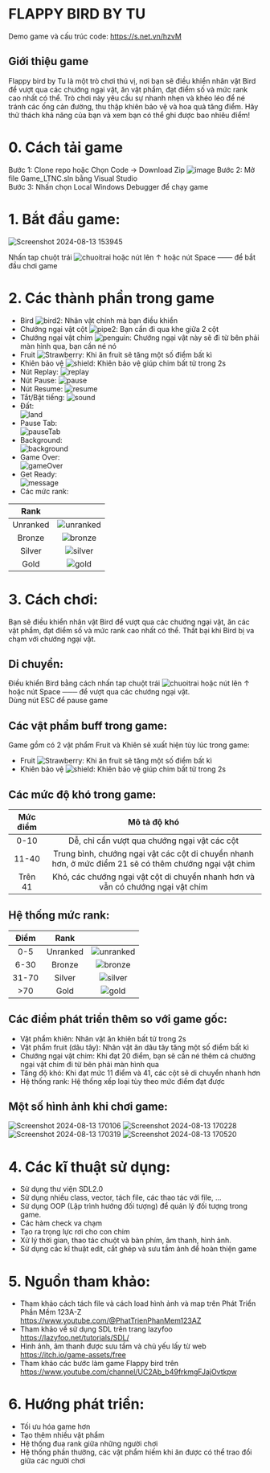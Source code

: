 
# FLAPPY BIRD BY TU
Demo game và cấu trúc code: https://s.net.vn/hzvM
## Giới thiệu game
Flappy bird by Tu là một trò chơi thú vị, nơi bạn sẽ điều khiển nhân vật Bird để vượt qua các chướng ngại vật, ăn vật phẩm, đạt điểm số và mức rank cao nhất có thể. Trò chơi này yêu cầu sự nhanh nhẹn và khéo léo để né tránh các ống cản đường, thu thập khiên bảo vệ và hoa quả tăng điểm. Hãy thử thách khả năng của bạn và xem bạn có thể ghi được bao nhiêu điểm!

# 0. Cách tải game
Bước 1: Clone repo hoặc Chọn Code -> Download Zip
![image](https://github.com/user-attachments/assets/03b24570-3239-4874-8a8c-b93cc6a1fbce)
Bước 2: Mở file Game_LTNC.sln bằng Visual Studio  
Bước 3: Nhấn chọn Local Windows Debugger để chạy game

# 1. Bắt đầu game:
![Screenshot 2024-08-13 153945](https://github.com/user-attachments/assets/f337329d-78a2-43ac-bbc3-23d46d641f12)

Nhấn tap chuột trái ![chuoitrai](https://github.com/user-attachments/assets/78c289d5-a7a1-4fc5-82e3-f8dc792010e9) hoặc nút lên ↑ hoặc nút Space ─── để bắt đầu chơi game
# 2. Các thành phần trong game
* Bird ![bird2](https://github.com/user-attachments/assets/31fb1bcf-925c-49b0-9f06-de06c507a5c3): Nhân vật chính mà bạn điều khiển  
* Chướng ngại vật cột ![pipe2](https://github.com/user-attachments/assets/179941dc-42b1-4d96-a15e-2ecae4a15cad): Bạn cần đi qua khe giữa 2 cột  
* Chướng ngại vật chim ![penguin](https://github.com/user-attachments/assets/4207a32d-2b3c-4959-bb6c-d0e4123add62): Chướng ngại vật này sẽ đi từ bên phải màn hình qua, bạn cần né nó  
* Fruit ![Strawberry](https://github.com/user-attachments/assets/61c793a0-7e7d-49c1-8b12-d2eb2e1dc0c0): Khi ăn fruit sẽ tăng một số điểm bất kì  
* Khiên bảo vệ ![shield](https://github.com/user-attachments/assets/4e60dc2d-37dd-4fb1-b576-b892c8da3992): Khiên bảo vệ giúp chim bất tử trong 2s  
* Nút Replay: ![replay](https://github.com/user-attachments/assets/3d2e511d-e5fe-4f57-b577-3757dbd63c23)  
* Nút Pause: ![pause](https://github.com/user-attachments/assets/3d2565bb-5d92-4fbf-9b90-a9abbe76d9d9)  
* Nút Resume: ![resume](https://github.com/user-attachments/assets/35dbb3ca-cc5a-4c50-b463-49f6b11f6484)  
* Tắt/Bật tiếng: ![sound](https://github.com/user-attachments/assets/9c7695ed-3a2f-4e09-8f1c-61ad5850becd)  
* Đất:  
![land](https://github.com/user-attachments/assets/9b4d9eb3-066f-4c46-b507-c5271a097726)
* Pause Tab:  
![pauseTab](https://github.com/user-attachments/assets/55068d52-d691-4dae-b769-4328a136aea4)
* Background:  
![background](https://github.com/user-attachments/assets/dfe18e31-2b94-426e-a5d9-d9ddf82b7c58)
* Game Over:  
![gameOver](https://github.com/user-attachments/assets/f3ff8993-bf85-4ccc-8d02-4dd71573132a)
* Get Ready:  
![message](https://github.com/user-attachments/assets/fa6cf38a-e997-42cc-a418-6baa21b3fac5)
* Các mức rank:

|       Rank       |              |
| :------------:|:-------------:|
|    Unranked          |  ![unranked](https://github.com/user-attachments/assets/5e38b102-0a60-4c13-a55f-5166bd8f778c)|
|     Bronze         |        ![bronze](https://github.com/user-attachments/assets/08a55635-9a35-4b0e-b54f-95ef34947813)      |
|     Silver         |    ![silver](https://github.com/user-attachments/assets/671b94c6-638f-449c-b6bc-0364dcf0ca1c)|
|     Gold        |   ![gold](https://github.com/user-attachments/assets/6107d9b8-ac17-4dc8-af8b-2a865f0933ba)|

# 3. Cách chơi:
Bạn sẽ điều khiển nhân vật Bird để vượt qua các chướng ngại vật, ăn các vật phẩm, đạt điểm số và mức rank cao nhất có thể. Thất bại khi Bird bị va chạm với chướng ngại vật.
## Di chuyển:  
Điều khiển Bird bằng cách nhấn tap chuột trái ![chuoitrai](https://github.com/user-attachments/assets/78c289d5-a7a1-4fc5-82e3-f8dc792010e9) hoặc nút lên ↑ hoặc nút Space ─── để vượt qua các chướng ngại vật.  
Dùng nút ESC để pause game
## Các vật phẩm buff trong game:
Game gồm có 2 vật phẩm Fruit và Khiên sẽ xuất hiện tùy lúc trong game:
* Fruit ![Strawberry](https://github.com/user-attachments/assets/61c793a0-7e7d-49c1-8b12-d2eb2e1dc0c0): Khi ăn fruit sẽ tăng một số điểm bất kì
* Khiên bảo vệ ![shield](https://github.com/user-attachments/assets/4e60dc2d-37dd-4fb1-b576-b892c8da3992): Khiên bảo vệ giúp chim bất tử trong 2s
## Các mức độ khó trong game:
|       Mức điểm       |      Mô tả độ khó        |
| :------------:|:-------------:|
|    0-10         |  Dễ, chỉ cần vượt qua chướng ngại vật các cột|
|     11-40         |        Trung bình, chướng ngại vật các cột di chuyển nhanh hơn, ở mức điểm 21 sẽ có thêm chướng ngại vật chim    |
|     Trên 41         |    Khó, các chướng ngại vật cột di chuyển nhanh hơn và vẫn có chướng ngại vật chim|
## Hệ thống mức rank:
|Điểm |       Rank       |              |
|:------------:| :------------:|:-------------:|
|0-5|    Unranked          |  ![unranked](https://github.com/user-attachments/assets/5e38b102-0a60-4c13-a55f-5166bd8f778c)|
|6-30|     Bronze         |        ![bronze](https://github.com/user-attachments/assets/08a55635-9a35-4b0e-b54f-95ef34947813)      |
|31-70|     Silver         |    ![silver](https://github.com/user-attachments/assets/671b94c6-638f-449c-b6bc-0364dcf0ca1c)|
|>70|     Gold        |   ![gold](https://github.com/user-attachments/assets/6107d9b8-ac17-4dc8-af8b-2a865f0933ba)|
## Các điểm phát triển thêm so với game gốc:
* Vật phẩm khiên: Nhân vật ăn khiên bất tử trong 2s
* Vật phẩm fruit (dâu tây): Nhân vật ăn dâu tây tăng một số điểm bất kì
* Chướng ngại vật chim: Khi đạt 20 điểm, bạn sẽ cần né thêm cả chướng ngại vật chim đi từ bên phải màn hình qua
* Tăng độ khó: Khi đạt mức 11 điểm và 41, các cột sẽ di chuyển nhanh hơn
* Hệ thống rank: Hệ thống xếp loại tùy theo mức điểm đạt được

## Một số hình ảnh khi chơi game:
![Screenshot 2024-08-13 170106](https://github.com/user-attachments/assets/50bb1653-2abd-49e0-bee7-172696d0aa3a)
![Screenshot 2024-08-13 170228](https://github.com/user-attachments/assets/321b6dd9-b2fb-4ed1-9364-acb9d4757b5c)
![Screenshot 2024-08-13 170319](https://github.com/user-attachments/assets/bdb493d4-2a2c-4496-8130-313863d6e7cd)
![Screenshot 2024-08-13 170520](https://github.com/user-attachments/assets/3b288c90-72c9-4187-ae0d-d5adcfbc909a)

# 4. Các kĩ thuật sử dụng:
* Sử dụng thư viện SDL2.0
* Sử dụng nhiều class, vector, tách file, các thao tác với file, ...
* Sử dụng OOP (Lập trình hướng đối tượng) để quản lý đối tượng trong game.
* Các hàm check va chạm
* Tạo ra trọng lực rơi cho con chim
* Xử lý thời gian, thao tác chuột và bàn phím, âm thanh, hình ảnh.
* Sử dụng các kĩ thuật edit, cắt ghép và sưu tầm ảnh để hoàn thiện game

# 5. Nguồn tham khảo:
* Tham khảo cách tách file và cách load hình ảnh và map trên Phát Triển Phần Mềm 123A-Z https://www.youtube.com/@PhatTrienPhanMem123AZ
* Tham khảo về sử dụng SDL trên trang lazyfoo https://lazyfoo.net/tutorials/SDL/
* Hình ảnh, âm thanh được sưu tầm và chủ yếu lấy từ web https://itch.io/game-assets/free
* Tham khảo các bước làm game Flappy bird trên https://www.youtube.com/channel/UC2Ab_b49frkmgFJajOvtkpw
# 6. Hướng phát triển:
* Tối ưu hóa game hơn
* Tạo thêm nhiều vật phẩm
* Hệ thống đua rank giữa những người chơi
* Hệ thống phần thưởng, các vật phẩm hiếm khi ăn được có thể trao đổi giữa các người chơi
















